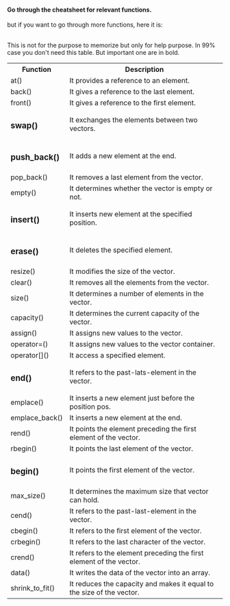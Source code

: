 <p><h4>Go through the cheatsheet for relevant functions.</h4>
but if you want to go through more functions, here it is: </p>
</br>
This is not for the purpose to memorize but only for help purpose. In 99% case you don't need this table. But important one are in bold.
<table>
  <tr>
    <th>Function	</th>
    <th> Description</th>
  </tr>
   
  <tr>
    <td>at()</td><td>It provides a reference to an element.</td>
  </tr>
     
  <tr>
    <td>back()</td><td>It gives a reference to the last element.</td>
  </tr>
     
  <tr>
    <td>front()	</td><td>It gives a reference to the first element.</td>
  </tr>
     
  <tr>
    <td><h3>swap()</td><td>It exchanges the elements between two vectors.</td>
  </tr>
     
  <tr>
    <td><h3>push_back()	</td><td>It adds a new element at the end.</td>
  </tr>
     
  <tr>
    <td>pop_back()	</td><td>It removes a last element from the vector.</td>
  </tr>
  
  <tr>
    <td>empty()	</td><td>It determines whether the vector is empty or not.</td>
  </tr>
  
  <tr>
    <td><h3>insert() </td><td>It inserts new element at the specified position.</td>
  </tr>
  
  <tr>
    <td><h3>erase()	</td><td>It deletes the specified element.</td>
  </tr>

  <tr>
    <td>resize()	</td><td>It modifies the size of the vector.</td>
  </tr>
  
  <tr>
    <td>clear()	</td><td>It removes all the elements from the vector.</td>
  </tr>
  
  <tr>
    <td>size()	</td><td>It determines a number of elements in the vector.</td>
  </tr>

  <tr>
    <td>capacity()	</td><td>It determines the current capacity of the vector.</td>
  </tr>
  
  <tr>
    <td>assign()	</td><td>It assigns new values to the vector.</td>
  </tr>
  
  <tr>
    <td>operator=()	</td><td>It assigns new values to the vector container.</td>
  </tr>
  
  <tr>
    <td>operator[]()	</td><td>It access a specified element.</td>
  </tr>
 
  <tr>
    <td><h3>end()	</td><td>It refers to the past-lats-element in the vector.</td>
  </tr>
  
  <tr>
    <td>emplace()	</td><td>It inserts a new element just before the position pos.</td>
  </tr>
  
  <tr>
    <td>emplace_back()	</td><td>It inserts a new element at the end.</td>
  </tr>
  
  <tr>
    <td>rend()	</td><td>It points the element preceding the first element of the vector.</td>
  </tr>
  
  <tr>
    <td>rbegin()	</td><td>It points the last element of the vector.</td>
  </tr>
  
  <tr>
    <td><h3>begin()	</td><td>It points the first element of the vector.</td>
  </tr>
  
  <tr>
    <td>max_size()	</td><td>It determines the maximum size that vector can hold.</td>
  </tr>
  
  <tr>
    <td>cend()	</td><td>It refers to the past-last-element in the vector.</td>
  </tr>
  
  <tr>
    <td>cbegin()	</td><td>It refers to the first element of the vector.</td>
  </tr>
  
  <tr>
    <td>crbegin()	</td><td>It refers to the last character of the vector.</td>
  </tr>
  
  <tr>
    <td>crend()	</td><td>It refers to the element preceding the first element of the vector.</td>
  </tr>
  
  <tr>
    <td>data()	</td><td>It writes the data of the vector into an array.</td>
  </tr>
  
  <tr>
    <td>shrink_to_fit()	</td><td>It reduces the capacity and makes it equal to the size of the vector.</td>
  </tr>
</table>
